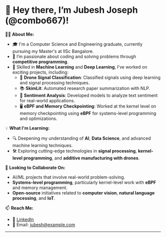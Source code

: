# 👋 Hey there, I’m Jubesh Joseph (@combo667)!

👨‍💻 **About Me:**
- 🎓 I'm a Computer Science and Engineering graduate, currently pursuing my Master's at IISc Bangalore.
- 🧠 I’m passionate about coding and solving problems through **competitive programming**.
- 🤖 Skilled in **Machine Learning** and **Deep Learning**, I’ve worked on exciting projects, including:
  - 🚀 **Drone Signal Classification**: Classified signals using deep learning and signal processing techniques.
  - 📚 **SkimLit**: Automated research paper summarization with NLP.
  - 💬 **Sentiment Analysis**: Developed models to analyze text sentiment for real-world applications.
  - 🖥 **eBPF and Memory Checkpointing**: Worked at the kernel level on memory checkpointing using **eBPF** for systems-level programming and optimizations.

💡 **What I'm Learning:**
- 🔍 Deepening my understanding of **AI**, **Data Science**, and advanced machine learning techniques.
- 🛠 Exploring cutting-edge technologies in **signal processing**, **kernel-level programming**, and **additive manufacturing with drones**.

🤝 **Looking to Collaborate On:**
- AI/ML projects that involve real-world problem-solving.
- **Systems-level programming**, particularly kernel-level work with **eBPF** and memory management.
- **Open-source** initiatives related to **computer vision**, **natural language processing**, and **IoT**.

📫 **Reach Me:**
- 💼 [LinkedIn](https://www.linkedin.com/in/jubesh-joseph-964705273/)
- 📧 Email: [jubesh@example.com](mailto:jubesh@example.com)

---

<!---
combo667/combo667 is a ✨ special ✨ repository because its `README.md` (this file) appears on your GitHub profile.
You can click the Preview link to take a look at your changes.
--->
